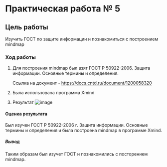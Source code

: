 # Практическая работа № 5

## Цель работы

Изучить ГОСТ по защите информации и познакомиться с построением mindmap

### Ход работы

1. Для построения mindmap был взят ГОСТ Р 50922-2006. Защита информации. Основные термины и определения.

      Ссылка на документ - https://docs.cntd.ru/document/1200058320

2. Была использована программа Xmind

3. Результат
![image](https://github.com/Ma7vey13/Mitrofanov/assets/92400475/50fd9991-dd98-4945-9c6d-535cbece1217)

#### Оценка результата

Был изучен ГОСТ Р 50922-2006 г. Защита информации. Основные термины и определения и была построена mindmap в программе Xmind.

##### Вывод

Таким образам был изучет ГОСТ и познакомились с посторением mindmap.
